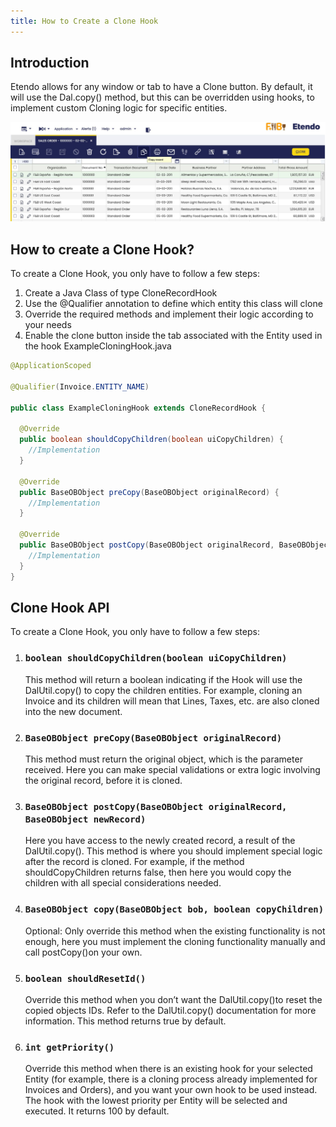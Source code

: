 ```yaml
---
title: How to Create a Clone Hook
---
```

## Introduction

Etendo allows for any window or tab to have a Clone button. By default, it will use the Dal.copy() method, but this can be overridden using hooks, to implement custom Cloning logic for specific entities.

![](../../../assets/drive/0MigjYdnUWzz7TltzquaKnHZBJkr6dhSt8o-c6WbrEYVqHL8R8SNC3lvoTFs-_XOI1qhnCopBhqqzL1THLQ61n4sYhGsRGyT-BtGPes-kykNZO79OUtW55PAmcjxNOA-i9gEK2uaDivHwfJTUdYykeDqL5-qk0UzbVmuGJIpaVufYYmX02sjk3fr.png)

## How to create a Clone Hook?

To create a Clone Hook, you only have to follow a few steps:

1. Create a Java Class of type CloneRecordHook
2. Use the @Qualifier annotation to define which entity this class will clone
3. Override the required methods and implement their logic according to your needs
4. Enable the clone button inside the tab associated with the Entity used in the hook ExampleCloningHook.java

```java
@ApplicationScoped

@Qualifier(Invoice.ENTITY_NAME)

public class ExampleCloningHook extends CloneRecordHook {

  @Override
  public boolean shouldCopyChildren(boolean uiCopyChildren) {
    //Implementation
  }

  @Override
  public BaseOBObject preCopy(BaseOBObject originalRecord) {
  	//Implementation
  }

  @Override
  public BaseOBObject postCopy(BaseOBObject originalRecord, BaseOBObject newRecord) {
    //Implementation
  }
}

```

## Clone Hook API

To create a Clone Hook, you only have to follow a few steps:

1. ### `boolean shouldCopyChildren(boolean uiCopyChildren)`

    This method will return a boolean indicating if the Hook will use the DalUtil.copy() to copy the children entities.
    For example, cloning an Invoice and its children will mean that Lines, Taxes, etc. are also cloned into the new document.

2. ### `BaseOBObject preCopy(BaseOBObject originalRecord)`

    This method must return the original object, which is the parameter received.
    Here you can make special validations or extra logic involving the original record, before it is cloned.

3. ### `BaseOBObject postCopy(BaseOBObject originalRecord, BaseOBObject newRecord)`

    Here you have access to the newly created record, a result of the DalUtil.copy().
    This method is where you should implement special logic after the record is cloned.
    For example, if the method shouldCopyChildren returns false, then here you would copy the children with all special considerations needed.

4. ### `BaseOBObject copy(BaseOBObject bob, boolean copyChildren)`

    Optional: Only override this method when the existing functionality is not enough, here you must implement the cloning functionality manually and call postCopy()on your own.

5. ### `boolean shouldResetId()`

    Override this method when you don’t want the DalUtil.copy()to reset the copied objects IDs. Refer to the DalUtil.copy() documentation for more information. This method returns true by default.

6. ### `int getPriority()`

    Override this method when there is an existing hook for your selected Entity (for example, there is a cloning process already implemented for Invoices and Orders), and you want your own hook to be used instead.
    The hook with the lowest priority per Entity will be selected and executed. It returns 100 by default.